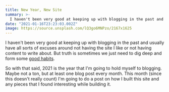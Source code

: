 ```yaml
---
title: New Year, New Site
summary: >-
  I haven't been very good at keeping up with blogging in the past and usually have all sorts of excuses around not having the site I like or not having content to write about. But truth is sometimes we just need to dig deep and form some good habits.
date: "2021-01-16T23:23:03.002Z"
image: https://source.unsplash.com/lQ3go6MNPzo/2167x1625
---
```


I haven't been very good at keeping up with blogging in the past and usually have all sorts of excuses around not having the site I like or not having content to write about. But truth is sometimes we just need to dig deep and form some [good habits](https://charlesduhigg.com/the-power-of-habit/).

So with that said, 2021 is the year that I'm going to hold myself to blogging. Maybe not a ton, but at least one blog post every month. This month (since this doesn't really count) I'm going to do a post on how I built this site and any pieces that I found interesting while building it.
